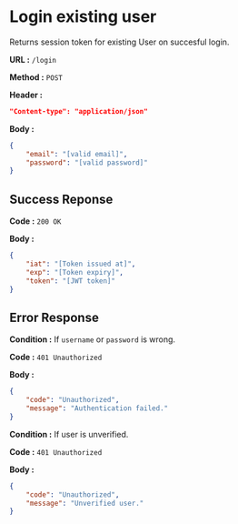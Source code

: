 # Login existing user

Returns session token for existing User on succesful login.

**URL :** `/login`

**Method :** `POST`

**Header :**

```json
"Content-type": "application/json"
```

**Body :**

```json
{
    "email": "[valid email]",
    "password": "[valid password]"
}
```

## Success Reponse

**Code :** `200 OK`

**Body :**

```json
{
    "iat": "[Token issued at]",
    "exp": "[Token expiry]",
    "token": "[JWT token]"
}
```

## Error Response

**Condition :** If `username` or `password` is wrong.

**Code :** `401 Unauthorized`

**Body :**

```json
{
    "code": "Unauthorized",
    "message": "Authentication failed."
}
```

**Condition :** If user is unverified.

**Code :** `401 Unauthorized`

**Body :**

```json
{
    "code": "Unauthorized",
    "message": "Unverified user."
}
```
